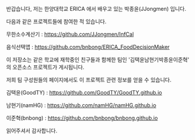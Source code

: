 반갑습니다, 저는 한양대학교 ERICA 에서 배우고 있는 박종윤(JJongmen) 입니다.

다음과 같은 프로젝트들에 참여한 적 있습니다.

무한소수계산기 : https://github.com/JJongmen/InfCal

음식선택앱 : https://github.com/bnbong/ERICA_FoodDecisionMaker

이 저장소는 같은 학교에 재학중인 친구들과 함께한 팀인 '김택윤남현기박종윤이준혁' 의 오픈소스 프로젝트가 게시됩니다.

저희 팀 구성원들의 페이지에서도 이 프로젝트 관련 정보를 얻을 수 있습니다.

김택윤(GoodTY) : https://github.com/GoodTY/GoodTY.github.io

남현기(namHG) : https://github.com/namHG/namHG.github.io

이준혁(bnbong) : https://github.com/bnbong/bnbong.github.io

읽어주셔서 감사합니다.
